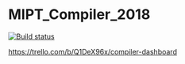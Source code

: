 # MIPT_Compiler_2018


[![Build status](https://ci.appveyor.com/api/projects/status/k3ooil5onhwgl727?svg=true)](https://ci.appveyor.com/project/RodinDmitry/mipt-compiler-2018)

https://trello.com/b/Q1DeX96x/compiler-dashboard

